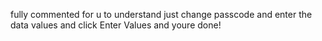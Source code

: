 fully commented for u to understand just change passcode and enter the data values and click Enter Values and youre done!
